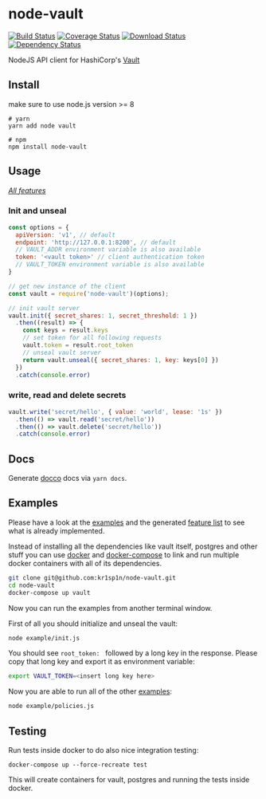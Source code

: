 # node-vault

[![Build Status](https://img.shields.io/travis/kr1sp1n/node-vault/master.svg?style=flat-square)](https://travis-ci.org/kr1sp1n/node-vault)
[![Coverage Status](https://img.shields.io/codecov/c/github/kr1sp1n/node-vault/master.svg?style=flat-square)](https://codecov.io/gh/kr1sp1n/node-vault/branch/master)
[![Download Status](https://img.shields.io/npm/dm/node-vault.svg?style=flat-square)](https://www.npmjs.com/package/node-vault)
[![Dependency Status](https://img.shields.io/david/kr1sp1n/node-vault.svg?style=flat-square)](https://david-dm.org/kr1sp1n/node-vault)

NodeJS API client for HashiCorp's [Vault]


## Install
make sure to use node.js version >= 8

    # yarn
    yarn add node vault
    
    # npm
    npm install node-vault


## Usage

*[All features](features.md)*

### Init and unseal

```javascript
const options = {
  apiVersion: 'v1', // default
  endpoint: 'http://127.0.0.1:8200', // default
  // VAULT_ADDR environment variable is also available
  token: '<vault token>' // client authentication token
  // VAULT_TOKEN environment variable is also available
}

// get new instance of the client
const vault = require('node-vault')(options);

// init vault server
vault.init({ secret_shares: 1, secret_threshold: 1 })
  .then((result) => {
    const keys = result.keys
    // set token for all following requests
    vault.token = result.root_token
    // unseal vault server
    return vault.unseal({ secret_shares: 1, key: keys[0] })
  })
  .catch(console.error)
```

### write, read and delete secrets

```javascript
vault.write('secret/hello', { value: 'world', lease: '1s' })
  .then(() => vault.read('secret/hello'))
  .then(() => vault.delete('secret/hello'))
  .catch(console.error)
```

## Docs
Generate [docco] docs via `yarn docs`.


## Examples
Please have a look at the [examples] and the generated [feature list] to see what is already implemented.

Instead of installing all the dependencies like vault itself, postgres and other stuff you can
use [docker] and [docker-compose] to link and run multiple docker containers with all of its dependencies.

```bash
git clone git@github.com:kr1sp1n/node-vault.git
cd node-vault
docker-compose up vault
```

Now you can run the examples from another terminal window.

First of all you should initialize and unseal the vault:
```bash
node example/init.js
```
You should see `root_token: ` followed by a long key in the response.
Please copy that long key and export it as environment variable:
```bash
export VAULT_TOKEN=<insert long key here>
```

Now you are able to run all of the other [examples]:
```bash
node example/policies.js
```

## Testing

Run tests inside docker to do also nice integration testing:

    docker-compose up --force-recreate test

This will create containers for vault, postgres and running the tests inside
docker.



[examples]: /example
[docker-compose.yml]: /docker-compose.yml
[Vault]: https://vaultproject.io/
[docker-compose]: https://www.docker.com/docker-compose
[docker]: http://docs.docker.com/
[docker toolbox]: https://www.docker.com/toolbox
[docco]: http://jashkenas.github.io/docco
[feature list]: features.md
